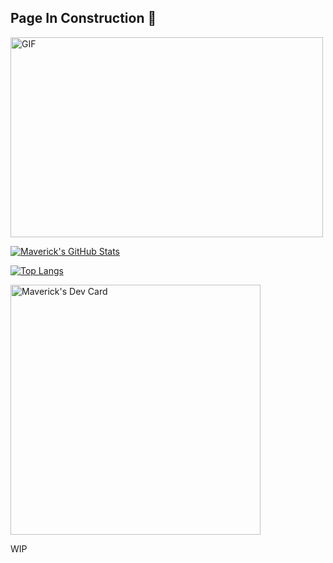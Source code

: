 ## Page In Construction :construction:

<img align="center" alt="GIF" src="https://cdn.dribbble.com/users/461802/screenshots/4753031/designergif.gif" width="500" height="320" />

[![Maverick's GitHub Stats](https://github-readme-stats.vercel.app/api?username=maverick-thalys&count_private=true&theme=radical&&hide=prs,issues,contribs&show_icons=true&include_all_commits)](https://github.com/MrMaverick-Dev)

<!--START_SECTION:waka-->
<!--END_SECTION:waka-->

[![Top Langs](https://github-readme-stats.vercel.app/api/top-langs/?username=maveryck-thalys&layout=compact&theme=tokyonight)](https://github.com/Maverick-Thalys)

<a href="https://app.daily.dev/Maverick"><img src="https://github.com/MrMaverick-Dev/MrMaverick-Dev/blob/main/devcard.svg" width="400" alt="Maverick's Dev Card"/></a>

WIP
